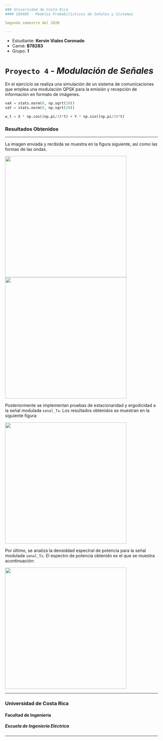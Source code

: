 ```yaml
---
### Universidad de Costa Rica
#### IE0405 - Modelos Probabilísticos de Señales y Sistemas

Segundo semestre del 2020

---
```

* Estudiante: **Kervin Viales Coronado**
* Carné: **B78283**
* Grupo: **1**

# `Proyecto 4` - *Modulación de Señales*

En el ejercicio se realiza una simulación de un sistema de comunicaciones que emplea una modulación QPSK para la emisión y recepción de información en formato de imágenes. 


```python
vaX = stats.norm(0, np.sqrt(20))
vaY = stats.norm(0, np.sqrt(20))
```

```python
w_t = X * np.cos((np.pi/3)*t) + Y * np.sin((np.pi/3)*t)
```

### Resultados Obtenidos
--- 
La imagen enviada y recibida se muestra en la figura siguiente, así como las formas de las ondas. 

<img align='center' src='https://i.imgur.com/TFpnyfN.png' width ="400"/>

<img align='center' src='https://i.imgur.com/ak5KlND.png' width ="400"/>

Posteriormente se implementan pruebas de estacionaridad y ergodicidad a la señal modulada `senal_Tx`. Los resultados obtenidos se muestran en la siguiente figura:

<img align='center' src='https://i.imgur.com/sXEqsLM.png' width ="400"/>

Por último, se analiza la densiddad espectral de potencia para la señal modulada `senal_Tx`. El espectro de potencia obtenido es el que se muestra acontinuación:

<img align='center' src='https://i.imgur.com/G26a1R7.png' width ="400"/>


--- 
### Universidad de Costa Rica
#### Facultad de Ingeniería
##### Escuela de Ingeniería Eléctrica
---

